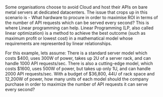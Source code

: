 Some organisations choose to avoid Cloud and host their APIs on bare metal servers at dedicated datacenters.
The issue that crops up in this scenario is - What hardware to procure in order to maximise ROI in terms of the number of API requests which can be served every second?
This is where Linear programming can help. Linear Programming (LP, also called linear optimization) is a method to achieve the best outcome (such as maximum profit or lowest cost) in a mathematical model whose requirements are represented by linear relationships.

For this example, lets assume:
There is a standard server model which costs $400, uses 300W of power, takes up 2U of
a server rack, and can handle 1000 API requests/sec. There is also a cutting-edge model,
which costs $1600, uses 500W of power, but takes up only 1U, and can
handle 2000 API requests/sec. With a budget of $36,800, 44U of rack space and
12,200W of power, how many units of each model should the company purchase
in order to maximize the number of API requests it can serve every second?
